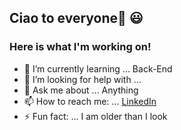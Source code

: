 ## Ciao to everyone👋 :smiley:
### Here is what I'm working on!

- 🌱 I’m currently learning ... Back-End
- 🤔 I’m looking for help with ...
- 💬 Ask me about ... Anything
- 📫 How to reach me: ... [LinkedIn](https://www.linkedin.com/in/patrizia-gessa/)
- ⚡ Fun fact: ... I am older than I look
